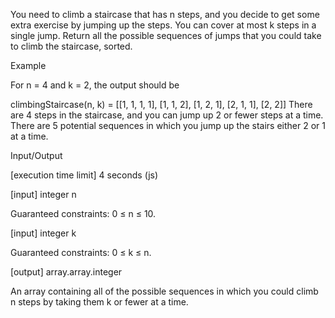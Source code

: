 You need to climb a staircase that has n steps, and you decide to get some extra exercise by jumping up the steps. You can cover at most k steps in a single jump. Return all the possible sequences of jumps that you could take to climb the staircase, sorted.

Example

For n = 4 and k = 2, the output should be

climbingStaircase(n, k) =
[[1, 1, 1, 1],
 [1, 1, 2],
 [1, 2, 1],
 [2, 1, 1],
 [2, 2]]
There are 4 steps in the staircase, and you can jump up 2 or fewer steps at a time. There are 5 potential sequences in which you jump up the stairs either 2 or 1 at a time.

Input/Output

[execution time limit] 4 seconds (js)

[input] integer n

Guaranteed constraints:
0 ≤ n ≤ 10.

[input] integer k

Guaranteed constraints:
0 ≤ k ≤ n.

[output] array.array.integer

An array containing all of the possible sequences in which you could climb n steps by taking them k or fewer at a time.